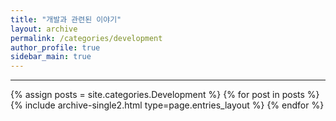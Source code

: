 ```yaml
---
title: "개발과 관련된 이야기"
layout: archive
permalink: /categories/development
author_profile: true
sidebar_main: true
---
```


<!-- 공백이 포함되어 있는 카테고리 이름의 경우 site.categories['a b c'] 이런식으로! -->

***

{% assign posts = site.categories.Development %}
{% for post in posts %} {% include archive-single2.html type=page.entries_layout %} {% endfor %}